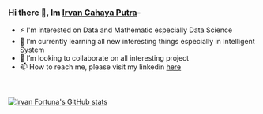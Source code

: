 ### Hi there 👋, Im [Irvan Cahaya Putra]()-<br>

- ⚡ I'm interested on Data and Mathematic especially Data Science
- 🌱 I’m currently learning all new interesting things especially in Intelligent System
- 👯 I’m looking to collaborate on all interesting project
- 📫 How to reach me, please visit my linkedin [here](https://www.linkedin.com/in/irvn-fortuna/)

<br><br>
[![Irvan Fortuna's GitHub stats](https://github-readme-stats.vercel.app/api?username=IrvnC&show_icons=true&theme=radical)](https://github.com/IrvnC/github-readme-stats)

<!--
**IrvnC/IrvnC** is a ✨ _special_ ✨ repository because its `README.md` (this file) appears on your GitHub profile.

Here are some ideas to get you started:

- 🔭 I’m currently working on ...
- 🌱 I’m currently learning ...
- 👯 I’m looking to collaborate on ...
- 🤔 I’m looking for help with ...
- 💬 Ask me about ...
- 📫 How to reach me: please visit my linkedin [here]
- 😄 Pronouns: ...
- ⚡ Fun fact: ...
-->

